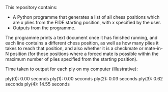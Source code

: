 This repository contains:
- A Python programme that generates a list of all chess positions which are x plies from the FIDE starting position, with x specified by the user.
- Outputs from the programme.

The programme prints a text document once it has finished running, and each line contains a different chess position, as well as how many plies it takes to reach that position, and also whether it is a checkmate or mate-in-N position (for those positions where a forced mate is possible within the maximum number of plies specified from the starting position).

Time taken to output for each ply on my computer (illustrative):

ply(0): 0.00 seconds
ply(1): 0.00 seconds
ply(2): 0.03 seconds
ply(3): 0.62 seconds
ply(4): 14.55 seconds

